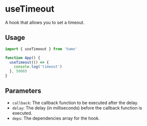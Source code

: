 # useTimeout

A hook that allows you to set a timeout.

## Usage

```jsx
import { useTimeout } from 'hamo'

function App() {
  useTimeout(() => {
    console.log('timeout')
  }, 5000)
}
```

## Parameters

- `callback`: The callback function to be executed after the delay.
- `delay`: The delay (in milliseconds) before the callback function is executed.
- `deps`: The dependencies array for the hook.

